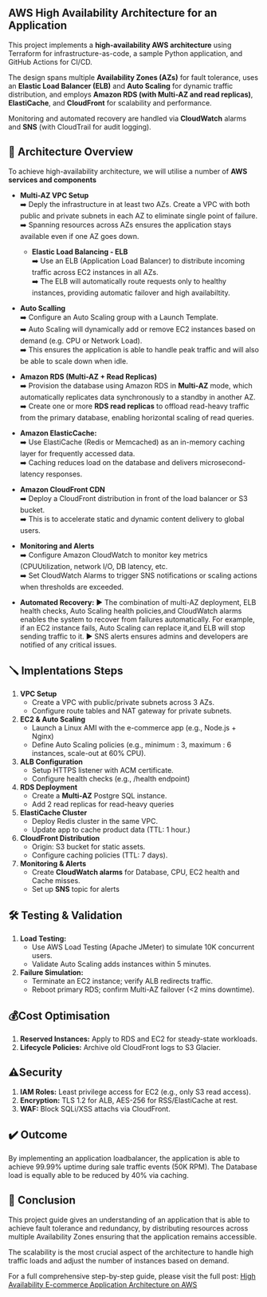## AWS High Availability Architecture for an Application
This project implements a **high-availability AWS architecture** using Terraform for infrastructure-as-code, a sample Python application, and GitHub Actions for CI/CD.  

The design spans multiple **Availability Zones (AZs)** for fault tolerance, uses an **Elastic Load Balancer (ELB)** and **Auto Scaling** for dynamic traffic distribution, and employs **Amazon RDS (with Multi-AZ and read replicas)**, **ElastiCache**, and **CloudFront** for scalability and performance.  

Monitoring and automated recovery are handled via **CloudWatch** alarms and **SNS** (with CloudTrail for audit logging).

## 🚀 Architecture Overview
To achieve high-availability architecture, we will utilise a number of **AWS services and components**  
- **Multi-AZ VPC Setup**    
      ➡️ Deply the infrastructure in at least two AZs. Create a VPC with both public and private subnets in each AZ to                 eliminate single point of failure.  
      ➡️ Spanning resources across AZs ensures the application stays available even if one AZ goes down.
  - **Elastic Load Balancing - ELB**    
      ➡️ Use an ELB (Application Load Balancer) to distribute incoming traffic across EC2 instances in all AZs.  
      ➡️ The ELB will automatically route requests only to healthy instances, providing automatic failover and high availabiltity.  
- **Auto Scalling**      
      ➡️ Configure an Auto Scaling group with a Launch Template.  
      ➡️ Auto Scaling will dynamically add or remove EC2 instances based on demand (e.g. CPU or Network Load).    
      ➡️ This ensures the application is able to handle peak traffic and will also be able to scale down when idle.  
  
- **Amazon RDS (Multi-AZ + Read Replicas)**    
      ➡️ Provision the database using Amazon RDS in **Multi-AZ** mode, which automatically replicates data synchronously to a standby in another AZ.  
      ➡️ Create one or more **RDS read replicas** to offload read-heavy traffic from the primary database, enabling horizontal scaling of read queries.  
- **Amazon ElasticCache:**    
      ➡️ Use ElastiCache (Redis or Memcached) as an in-memory caching layer for frequently accessed data.  
      ➡️ Caching reduces load on the database and delivers microsecond-latency responses.  
- **Amazon CloudFront CDN**    
      ➡️ Deploy a CloudFront distribution in front of the load balancer or S3 bucket.  
      ➡️ This is to accelerate static and dynamic content delivery to global users.  
- **Monitoring and Alerts**  
      ➡️ Configure Amazon CloudWatch to monitor key metrics (CPUUtilization, network I/O, DB latency, etc.  
      ➡️ Set CloudWatch Alarms to trigger SNS notifications or scaling actions when thresholds are exceeded.  
- **Automated Recovery:**
      ▶️ The combination of multi-AZ deployment, ELB health checks, Auto Scaling health policies,and CloudWatch alarms enables the system to recover from failures automatically. For example, if an EC2 instance fails, Auto Scaling can replace it,and ELB will stop sending traffic to it.
      ▶️ SNS alerts ensures admins and developers are notified of any critical issues.
  
## 🪛 Implentations Steps  
1. **VPC Setup**  
      * Create a VPC with public/private subnets across 3 AZs.
      * Configure route tables and NAT gateway for private subnets.
2. **EC2 & Auto Scaling**
      * Launch a Linux AMI with the e-commerce app (e.g., Node.js + Nginx)
      * Define Auto Scaling policies (e.g., minimum : 3, maximum : 6 instances, scale-out at 60% CPU).  
3. **ALB Configuration**
      * Setup HTTPS listener with ACM certificate.
      * Configure health checks (e.g., /health endpoint)  
4. **RDS Deployment**  
      * Create a **Multi-AZ** Postgre SQL instance.
      * Add 2 read replicas for read-heavy queries
5. **ElastiCache Cluster**  
      * Deploy Redis cluster in the same VPC.
      * Update app to cache product data (TTL: 1 hour.)  
6.  **CloudFront Distribution**
      * Origin: S3 bucket for static assets.
      * Configure caching policies (TTL: 7 days).   
7. **Monitoring & Alerts**  
      * Create **CloudWatch alarms** for Database, CPU, EC2 health and Cache misses.
      * Set up **SNS** topic for alerts

## 🛠️ **Testing & Validation**  
1. **Load Testing:**  
      * Use AWS Load Testing (Apache JMeter) to simulate 10K concurrent users.  
      * Validate Auto Scaling adds instances within 5 minutes.  
2. **Failure Simulation:**  
      * Terminate an EC2 instance; verify ALB redirects traffic.  
      * Reboot primary RDS; confirm Multi-AZ failover (<2 mins downtime).  

## 💰**Cost Optimisation**  
1. **Reserved Instances:** Apply to RDS and EC2 for steady-state workloads.
2. **Lifecycle Policies:** Archive old CloudFront logs to S3 Glacier.

## ⚠️**Security**
1. **IAM Roles:** Least privilege access for EC2 (e.g., only S3 read access).
2. **Encryption:** TLS 1.2 for ALB, AES-256 for RSS/ElastiCache at rest.
3. **WAF:** Block SQLi/XSS attachs via CloudFront.

## ✔️ **Outcome**
By implementing an application loadbalancer, the application is able to achieve 99.99% uptime during sale traffic events (50K RPM).
The Database load is equally able to be reduced by 40% via caching.

## 📌 **Conclusion**
This project guide gives an understanding of an application that is able to achieve fault tolerance and redundancy, by distributing resources across multiple Availability Zones ensuring that the application remains accessible.

The scalability is the most crucial aspect of the architecture to handle high traffic loads and adjust the number of instances based on demand.

For a full comprehensive step-by-step guide, please visit the full post: [High Availability E-commerce Application Architecture on AWS](https://medium.com/@bennymaliti/high-availability-e-commerce-application-architecture-on-aws-5eebac06975b)
